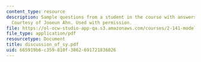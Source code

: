 ```yaml
---
content_type: resource
description: Sample questions from a student in the course with answers from the professor.
  Courtesy of Jooeun Ahn. Used with permission.
file: https://ol-ocw-studio-app-qa.s3.amazonaws.com/courses/2-141-modeling-and-simulation-of-dynamic-systems-fall-2006/665919b6c359810f3862691721836026_discussion_of_sy.pdf
file_type: application/pdf
resourcetype: Document
title: discussion_of_sy.pdf
uid: 665919b6-c359-810f-3862-691721836026
---
```


